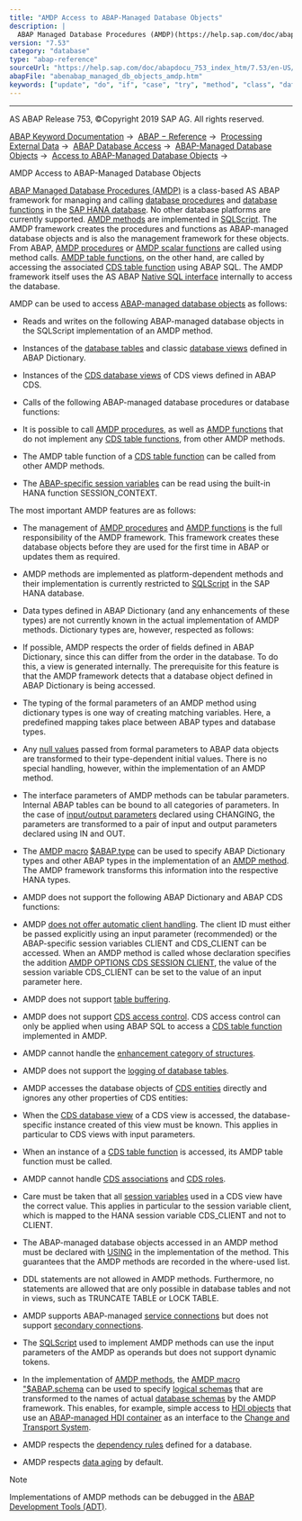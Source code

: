 ```yaml
---
title: "AMDP Access to ABAP-Managed Database Objects"
description: |
  ABAP Managed Database Procedures (AMDP)(https://help.sap.com/doc/abapdocu_753_index_htm/7.53/en-US/abenabap_managed_db_proc_glosry.htm 'Glossary Entry') is a class-based AS ABAP framework for managing and calling database procedures(https://help.sap.com/doc/abapdocu_753_index_htm/7.53/en-US/aben
version: "7.53"
category: "database"
type: "abap-reference"
sourceUrl: "https://help.sap.com/doc/abapdocu_753_index_htm/7.53/en-US/abenabap_managed_db_objects_amdp.htm"
abapFile: "abenabap_managed_db_objects_amdp.htm"
keywords: ["update", "do", "if", "case", "try", "method", "class", "data", "types", "abenabap", "managed", "objects", "amdp"]
---
```


* * *

AS ABAP Release 753, ©Copyright 2019 SAP AG. All rights reserved.

[ABAP Keyword Documentation](https://help.sap.com/doc/abapdocu_753_index_htm/7.53/en-US/abenabap.htm) →  [ABAP − Reference](https://help.sap.com/doc/abapdocu_753_index_htm/7.53/en-US/abenabap_reference.htm) →  [Processing External Data](https://help.sap.com/doc/abapdocu_753_index_htm/7.53/en-US/abenabap_language_external_data.htm) →  [ABAP Database Access](https://help.sap.com/doc/abapdocu_753_index_htm/7.53/en-US/abenabap_sql.htm) →  [ABAP-Managed Database Objects](https://help.sap.com/doc/abapdocu_753_index_htm/7.53/en-US/abenabap_managed_db_objects.htm) →  [Access to ABAP-Managed Database Objects](https://help.sap.com/doc/abapdocu_753_index_htm/7.53/en-US/abenabap_managed_db_objects_access.htm) → 

AMDP Access to ABAP-Managed Database Objects

[ABAP Managed Database Procedures (AMDP)](https://help.sap.com/doc/abapdocu_753_index_htm/7.53/en-US/abenabap_managed_db_proc_glosry.htm "Glossary Entry") is a class-based AS ABAP framework for managing and calling [database procedures](https://help.sap.com/doc/abapdocu_753_index_htm/7.53/en-US/abendatabase_procedure_glosry.htm "Glossary Entry") and [database functions](https://help.sap.com/doc/abapdocu_753_index_htm/7.53/en-US/abendatabase_function_glosry.htm "Glossary Entry") in the [SAP HANA database](https://help.sap.com/doc/abapdocu_753_index_htm/7.53/en-US/abenhana_database_glosry.htm "Glossary Entry"). No other database platforms are currently supported. [AMDP methods](https://help.sap.com/doc/abapdocu_753_index_htm/7.53/en-US/abenamdp_method_glosry.htm "Glossary Entry") are implemented in [SQLScript](https://help.sap.com/doc/abapdocu_753_index_htm/7.53/en-US/abensql_script_glosry.htm "Glossary Entry"). The AMDP framework creates the procedures and functions as ABAP-managed database objects and is also the management framework for these objects. From ABAP, [AMDP procedures](https://help.sap.com/doc/abapdocu_753_index_htm/7.53/en-US/abenamdp_procedure_glosry.htm "Glossary Entry") or [AMDP scalar functions](https://help.sap.com/doc/abapdocu_753_index_htm/7.53/en-US/abenamdp_scalar_function_glosry.htm "Glossary Entry") are called using method calls. [AMDP table functions](https://help.sap.com/doc/abapdocu_753_index_htm/7.53/en-US/abenamdp_table_function_glosry.htm "Glossary Entry"), on the other hand, are called by accessing the associated [CDS table function](https://help.sap.com/doc/abapdocu_753_index_htm/7.53/en-US/abencds_table_function_glosry.htm "Glossary Entry") using ABAP SQL. The AMDP framework itself uses the AS ABAP [Native SQL interface](https://help.sap.com/doc/abapdocu_753_index_htm/7.53/en-US/abennative_sql_interface_glosry.htm "Glossary Entry") internally to access the database.

AMDP can be used to access [ABAP-managed database objects](https://help.sap.com/doc/abapdocu_753_index_htm/7.53/en-US/abenabap_managed_db_object_glosry.htm "Glossary Entry") as follows:

-   Reads and writes on the following ABAP-managed database objects in the SQLScript implementation of an AMDP method.

-   Instances of the [database tables](https://help.sap.com/doc/abapdocu_753_index_htm/7.53/en-US/abenddic_database_tables.htm) and classic [database views](https://help.sap.com/doc/abapdocu_753_index_htm/7.53/en-US/abenddic_database_views.htm) defined in ABAP Dictionary.

-   Instances of the [CDS database views](https://help.sap.com/doc/abapdocu_753_index_htm/7.53/en-US/abencds_database_view_glosry.htm "Glossary Entry") of CDS views defined in ABAP CDS.

-   Calls of the following ABAP-managed database procedures or database functions:

-   It is possible to call [AMDP procedures](https://help.sap.com/doc/abapdocu_753_index_htm/7.53/en-US/abenamdp_procedure_glosry.htm "Glossary Entry"), as well as [AMDP functions](https://help.sap.com/doc/abapdocu_753_index_htm/7.53/en-US/abenamdp_function_glosry.htm "Glossary Entry") that do not implement any [CDS table functions](https://help.sap.com/doc/abapdocu_753_index_htm/7.53/en-US/abencds_table_function_glosry.htm "Glossary Entry"), from other AMDP methods.

-   The AMDP table function of a [CDS table function](https://help.sap.com/doc/abapdocu_753_index_htm/7.53/en-US/abencds_table_function_glosry.htm "Glossary Entry") can be called from other AMDP methods.

-   The [ABAP-specific session variables](https://help.sap.com/doc/abapdocu_753_index_htm/7.53/en-US/abenhana_session_variables.htm) can be read using the built-in HANA function SESSION\_CONTEXT.

The most important AMDP features are as follows:

-   The management of [AMDP procedures](https://help.sap.com/doc/abapdocu_753_index_htm/7.53/en-US/abenamdp_procedure_glosry.htm "Glossary Entry") and [AMDP functions](https://help.sap.com/doc/abapdocu_753_index_htm/7.53/en-US/abenamdp_function_glosry.htm "Glossary Entry") is the full responsibility of the AMDP framework. This framework creates these database objects before they are used for the first time in ABAP or updates them as required.

-   AMDP methods are implemented as platform-dependent methods and their implementation is currently restricted to [SQLScript](https://help.sap.com/doc/abapdocu_753_index_htm/7.53/en-US/abensql_script_glosry.htm "Glossary Entry") in the SAP HANA database.

-   Data types defined in ABAP Dictionary (and any enhancements of these types) are not currently known in the actual implementation of AMDP methods. Dictionary types are, however, respected as follows:

-   If possible, AMDP respects the order of fields defined in ABAP Dictionary, since this can differ from the order in the database. To do this, a view is generated internally. The prerequisite for this feature is that the AMDP framework detects that a database object defined in ABAP Dictionary is being accessed.

-   The typing of the formal parameters of an AMDP method using dictionary types is one way of creating matching variables. Here, a predefined mapping takes place between ABAP types and database types.

-   Any [null values](https://help.sap.com/doc/abapdocu_753_index_htm/7.53/en-US/abennull_value_glosry.htm "Glossary Entry") passed from formal parameters to ABAP data objects are transformed to their type-dependent initial values. There is no special handling, however, within the implementation of an AMDP method.

-   The interface parameters of AMDP methods can be tabular parameters. Internal ABAP tables can be bound to all categories of parameters. In the case of [input/output parameters](https://help.sap.com/doc/abapdocu_753_index_htm/7.53/en-US/abeninput_output_parameter_glosry.htm "Glossary Entry") declared using CHANGING, the parameters are transformed to a pair of input and output parameters declared using IN and OUT.

-   The [AMDP macro](https://help.sap.com/doc/abapdocu_753_index_htm/7.53/en-US/abenamdp_macro_glosry.htm "Glossary Entry") [$ABAP.type](https://help.sap.com/doc/abapdocu_753_index_htm/7.53/en-US/abenamdp_abap_types.htm) can be used to specify ABAP Dictionary types and other ABAP types in the implementation of an [AMDP method](https://help.sap.com/doc/abapdocu_753_index_htm/7.53/en-US/abenamdp_method_glosry.htm "Glossary Entry"). The AMDP framework transforms this information into the respective HANA types.

-   AMDP does not support the following ABAP Dictionary and ABAP CDS functions:

-   AMDP [does not offer automatic client handling](https://help.sap.com/doc/abapdocu_753_index_htm/7.53/en-US/abenamdp_client_handling.htm). The client ID must either be passed explicitly using an input parameter (recommended) or the ABAP-specific session variables CLIENT and CDS\_CLIENT can be accessed. When an AMDP method is called whose declaration specifies the addition [AMDP OPTIONS CDS SESSION CLIENT](https://help.sap.com/doc/abapdocu_753_index_htm/7.53/en-US/abapmethods_amdp_options.htm), the value of the session variable CDS\_CLIENT can be set to the value of an input parameter here.

-   AMDP does not support [table buffering](https://help.sap.com/doc/abapdocu_753_index_htm/7.53/en-US/abensap_buffering_glosry.htm "Glossary Entry").

-   AMDP does not support [CDS access control](https://help.sap.com/doc/abapdocu_753_index_htm/7.53/en-US/abencds_access_control_glosry.htm "Glossary Entry"). CDS access control can only be applied when using ABAP SQL to access a [CDS table function](https://help.sap.com/doc/abapdocu_753_index_htm/7.53/en-US/abencds_table_function_glosry.htm "Glossary Entry") implemented in AMDP.

-   AMDP cannot handle the [enhancement category of structures](https://help.sap.com/doc/abapdocu_753_index_htm/7.53/en-US/abenddic_structures_enh_cat.htm).

-   AMDP does not support the [logging of database tables](https://help.sap.com/doc/abapdocu_753_index_htm/7.53/en-US/abenddic_database_tables_protocol.htm).

-   AMDP accesses the database objects of [CDS entities](https://help.sap.com/doc/abapdocu_753_index_htm/7.53/en-US/abencds_entity_glosry.htm "Glossary Entry") directly and ignores any other properties of CDS entities:

-   When the [CDS database view](https://help.sap.com/doc/abapdocu_753_index_htm/7.53/en-US/abencds_database_view_glosry.htm "Glossary Entry") of a CDS view is accessed, the database-specific instance created of this view must be known. This applies in particular to CDS views with input parameters.

-   When an instance of a [CDS table function](https://help.sap.com/doc/abapdocu_753_index_htm/7.53/en-US/abencds_table_function_glosry.htm "Glossary Entry") is accessed, its AMDP table function must be called.

-   AMDP cannot handle [CDS associations](https://help.sap.com/doc/abapdocu_753_index_htm/7.53/en-US/abencds_association_glosry.htm "Glossary Entry") and [CDS roles](https://help.sap.com/doc/abapdocu_753_index_htm/7.53/en-US/abencds_role_glosry.htm "Glossary Entry").

-   Care must be taken that all [session variables](https://help.sap.com/doc/abapdocu_753_index_htm/7.53/en-US/abencds_f1_session_variable.htm) used in a CDS view have the correct value. This applies in particular to the session variable client, which is mapped to the HANA session variable CDS\_CLIENT and not to CLIENT.

-   The ABAP-managed database objects accessed in an AMDP method must be declared with [USING](https://help.sap.com/doc/abapdocu_753_index_htm/7.53/en-US/abapmethod_by_db_proc.htm) in the implementation of the method. This guarantees that the AMDP methods are recorded in the where-used list.

-   DDL statements are not allowed in AMDP methods. Furthermore, no statements are allowed that are only possible in database tables and not in views, such as TRUNCATE TABLE or LOCK TABLE.

-   AMDP supports ABAP-managed [service connections](https://help.sap.com/doc/abapdocu_753_index_htm/7.53/en-US/abenservice_connection_glosry.htm "Glossary Entry") but does not support [secondary connections](https://help.sap.com/doc/abapdocu_753_index_htm/7.53/en-US/abensecondary_db_connection_glosry.htm "Glossary Entry").

-   The [SQLScript](https://help.sap.com/doc/abapdocu_753_index_htm/7.53/en-US/abensql_script_glosry.htm "Glossary Entry") used to implement AMDP methods can use the input parameters of the AMDP as operands but does not support dynamic tokens.

-   In the implementation of [AMDP methods](https://help.sap.com/doc/abapdocu_753_index_htm/7.53/en-US/abenamdp_method_glosry.htm "Glossary Entry"), the [AMDP macro](https://help.sap.com/doc/abapdocu_753_index_htm/7.53/en-US/abenamdp_macro_glosry.htm "Glossary Entry") ["$ABAP.schema](https://help.sap.com/doc/abapdocu_753_index_htm/7.53/en-US/abenamdp_logical_db_schemas.htm) can be used to specify [logical schemas](https://help.sap.com/doc/abapdocu_753_index_htm/7.53/en-US/abenlogical_schema_glosry.htm "Glossary Entry") that are transformed to the names of actual [database schemas](https://help.sap.com/doc/abapdocu_753_index_htm/7.53/en-US/abendatabase_schema_glosry.htm "Glossary Entry") by the AMDP framework. This enables, for example, simple access to [HDI objects](https://help.sap.com/doc/abapdocu_753_index_htm/7.53/en-US/abenhdi_object_glosry.htm "Glossary Entry") that use an [ABAP-managed HDI container](https://help.sap.com/doc/abapdocu_753_index_htm/7.53/en-US/abenamhc_glosry.htm "Glossary Entry") as an interface to the [Change and Transport System](https://help.sap.com/doc/abapdocu_753_index_htm/7.53/en-US/abencts_glosry.htm "Glossary Entry").

-   AMDP respects the [dependency rules](https://help.sap.com/doc/abapdocu_753_index_htm/7.53/en-US/abendependency_rule_glosry.htm "Glossary Entry") defined for a database.

-   AMDP respects [data aging](https://help.sap.com/doc/abapdocu_753_index_htm/7.53/en-US/abendata_aging_glosry.htm "Glossary Entry") by default.

Note

Implementations of AMDP methods can be debugged in the [ABAP Development Tools (ADT)](https://help.sap.com/doc/abapdocu_753_index_htm/7.53/en-US/abenadt_glosry.htm "Glossary Entry").